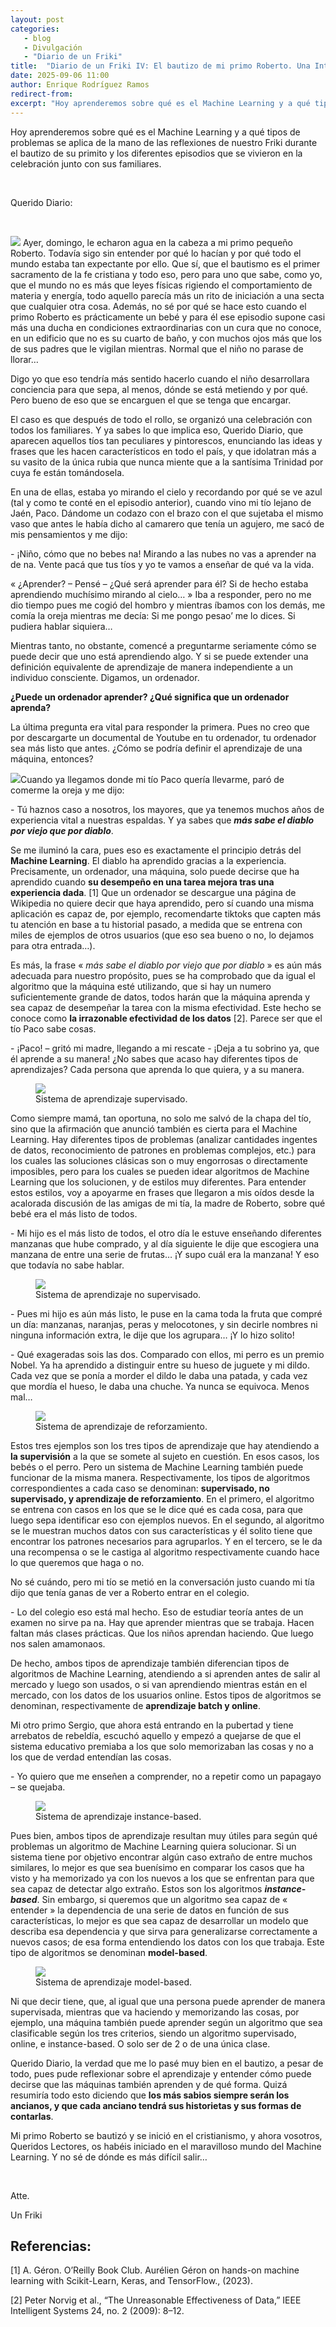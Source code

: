 ```yaml
---
layout: post
categories: 
   - blog 
   - Divulgación 
   - "Diario de un Friki"
title:  "Diario de un Friki IV: El bautizo de mi primo Roberto. Una Introducción al Machine Learning"
date: 2025-09-06 11:00
author: Enrique Rodríguez Ramos
redirect-from:
excerpt: "Hoy aprenderemos sobre qué es el Machine Learning y a qué tipos de problemas se aplica de la mano de las reflexiones de nuestro Friki durante el bautizo de su primito y los diferentes episodios que se vivieron en la celebración junto con sus familiares."
---
```


<section class="blog">

<p class="clearfix">
  Hoy aprenderemos sobre qué es el Machine Learning y a qué tipos de problemas se aplica de la mano de las reflexiones de nuestro Friki durante el bautizo de su primito y los diferentes episodios que se vivieron en la celebración junto con sus familiares.
</p>

<br>

<p>
Querido Diario:
</p>

<br>

<p>
<img class="img-left" src="/img/blog/6 sept 2025, 13_26_03.png">
Ayer, domingo, le echaron agua en la cabeza a mi primo pequeño Roberto. Todavía sigo sin entender por qué lo hacían y por qué todo el mundo estaba tan expectante por ello. Que sí, que el bautismo es el primer sacramento de la fe cristiana y todo eso, pero para uno que sabe, como yo, que el mundo no es más que leyes físicas rigiendo el comportamiento de materia y energía, todo aquello parecía más un rito de iniciación a una secta que cualquier otra cosa. Además, no sé por qué se hace esto cuando el primo Roberto es prácticamente un bebé y para él ese episodio supone casi más una ducha en condiciones extraordinarias con un cura que no conoce, en un edificio que no es su cuarto de baño, y con muchos ojos más que los de sus padres que le vigilan mientras. Normal que el niño no parase de llorar… 
</p>

<p>
Digo yo que eso tendría más sentido hacerlo cuando el niño desarrollara conciencia para que sepa, al menos, dónde se está metiendo y por qué. Pero bueno de eso que se encarguen el que se tenga que encargar.
</p>

<p>
El caso es que después de todo el rollo, se organizó una celebración con todos los familiares. Y ya sabes lo que implica eso, Querido Diario, que aparecen aquellos tíos tan peculiares y pintorescos, enunciando las ideas y frases que les hacen característicos en todo el país, y que idolatran más a su vasito de la única rubia que nunca miente que a la santísima Trinidad por cuya fe están tomándosela.
</p>

<p>
En una de ellas, estaba yo mirando el cielo y recordando por qué se ve azul (tal y como te conté en el episodio anterior), cuando vino mi tío lejano de Jaén, Paco. Dándome un codazo con el brazo con el que sujetaba el mismo vaso que antes le había dicho al camarero que tenía un agujero, me sacó de mis pensamientos y me dijo:
</p>

<p>
  -	¡Niño, cómo que no bebes na! Mirando a las nubes no vas a aprender na de na. Vente pacá que tus tíos y yo te vamos a enseñar de qué va la vida.
</p>

<p>
  &laquo ¿Aprender? – Pensé – ¿Qué será aprender para él? Si de hecho estaba aprendiendo muchísimo mirando al cielo… &raquo Iba a responder, pero no me dio tiempo pues me cogió del hombro y mientras íbamos con los demás, me comía la oreja mientras me decía: Si me pongo pesao’ me lo dices. Si pudiera hablar siquiera…
 </p>

 <p>
Mientras tanto, no obstante, comencé a preguntarme seriamente cómo se puede decir que uno está aprendiendo algo. Y si se puede extender una definición equivalente de aprendizaje de manera independiente a un individuo consciente. Digamos, un ordenador. 
</p>

<p>
<b>¿Puede un ordenador aprender? ¿Qué significa que un ordenador aprenda?</b>
</p>

<p>
La última pregunta era vital para responder la primera. Pues no creo que por descargarte un documental de Youtube en tu ordenador, tu ordenador sea más listo que antes. ¿Cómo se podría definir el aprendizaje de una máquina, entonces?
</p>

<p>
<img class="img-left" src="img/blog/2025-09-06-FRIKI4-MachineLearning/ChatGPT Image 6 sept 2025, 13_19_41.png">Cuando ya llegamos donde mi tío Paco quería llevarme, paró de comerme la oreja y me dijo:
</p>

<p>
  -	Tú haznos caso a nosotros, los mayores, que ya tenemos muchos años de experiencia vital a nuestras espaldas. Y ya sabes que <b><i>más sabe el diablo por viejo que por diablo</i></b>.
</p>

<p>
Se me iluminó la cara, pues eso es exactamente el principio detrás del <b>Machine Learning</b>. El diablo ha aprendido gracias a la experiencia. Precisamente, un ordenador, una máquina, solo puede decirse que ha aprendido cuando <b>su desempeño en una tarea mejora tras una experiencia dada</b>. [1] Que un ordenador se descargue una página de Wikipedia no quiere decir que haya aprendido, pero sí cuando una misma aplicación es capaz de, por ejemplo, recomendarte tiktoks que capten más tu atención en base a tu historial pasado, a medida que se entrena con miles de ejemplos de otros usuarios (que eso sea bueno o no, lo dejamos para otra entrada…).
</p>

<p>
Es más, la frase &laquo <i>más sabe el diablo por viejo que por diablo</i> &raquo  es aún más adecuada para nuestro propósito, pues se ha comprobado que da igual el algoritmo que la máquina esté utilizando, que si hay un numero suficientemente grande de datos, todos harán que la máquina aprenda y sea capaz de desempeñar la tarea con la misma efectividad. Este hecho se conoce como <b>la irrazonable efectividad de los datos</b> [2]. Parece ser que el tío Paco sabe cosas.
</p>

<p>
-	¡Paco! – gritó mi madre, llegando a mi rescate - ¡Deja a tu sobrino ya, que él aprende a su manera! ¿No sabes que acaso hay diferentes tipos de aprendizajes? Cada persona que aprenda lo que quiera, y a su manera.
</p>

<p>
<figure>
  <img
     class = "img-left"
     src="img/blog/2025-09-06-FRIKI4-MachineLearning/supervised.png"
    />

  <figcaption>
    Sistema de aprendizaje supervisado.
  </figcaption>
</figure>Como siempre mamá, tan oportuna, no solo me salvó de la chapa del tío, sino que la afirmación que anunció también es cierta para el Machine Learning. Hay diferentes tipos de problemas (analizar cantidades ingentes de datos, reconocimiento de patrones en problemas complejos, etc.) para los cuales las soluciones clásicas son o muy engorrosas o directamente imposibles, pero para los cuales se pueden idear algoritmos de Machine Learning que los solucionen, y de estilos muy diferentes. Para entender estos estilos, voy a apoyarme en frases que llegaron a mis oídos desde la acalorada discusión de las amigas de mi tía, la madre de Roberto, sobre qué bebé era el más listo de todos.
</p>

<p>
  -	Mi hijo es el más listo de todos, el otro día le estuve enseñando diferentes manzanas que hube comprado, y al día siguiente le dije que escogiera una manzana de entre una serie de frutas… ¡Y supo cuál era la manzana! Y eso que todavía no sabe hablar.
</p>
<p>
  <figure>
  <img
     class = "img-right"
     src="img/blog/2025-09-06-FRIKI4-MachineLearning/nosupervised.png"
    />

  <figcaption>
    Sistema de aprendizaje no supervisado.
  </figcaption>
</figure>-	Pues mi hijo es aún más listo, le puse en la cama toda la fruta que compré un día: manzanas, naranjas, peras y melocotones, y sin decirle nombres ni ninguna información extra, le dije que los agrupara… ¡Y lo hizo solito! 
</p>
<p>
  -	Qué exageradas sois las dos. Comparado con ellos, mi perro es un premio Nobel. Ya ha aprendido a distinguir entre su hueso de juguete y mi dildo. Cada vez que se ponía a morder el dildo le daba una patada, y cada vez que mordía el hueso, le daba una chuche. Ya nunca se equivoca. Menos mal…
</p>

<p>
<figure>
  <img
     class = "img-left"
     src="img/blog/2025-09-06-FRIKI4-MachineLearning/reinforcement.png"
    />

  <figcaption>
    Sistema de aprendizaje de reforzamiento.
  </figcaption>
</figure>Estos tres ejemplos son los tres tipos de aprendizaje que hay atendiendo a <b>la supervisión</b> a la que se somete al sujeto en cuestión. En esos casos, los bebés o el perro. Pero un sistema de Machine Learning también puede funcionar de la misma manera. Respectivamente, los tipos de algoritmos correspondientes a cada caso se denominan: <b>supervisado, no supervisado, y aprendizaje de reforzamiento</b>. En el primero, el algoritmo se entrena con casos en los que se le dice qué es cada cosa, para que luego sepa identificar eso con ejemplos nuevos. En el segundo, al algoritmo se le muestran muchos datos con sus características y él solito tiene que encontrar los patrones necesarios para agruparlos. Y en el tercero, se le da una recompensa o se le castiga al algoritmo respectivamente cuando hace lo que queremos que haga o no.
</p>

<p>
No sé cuándo, pero mi tío se metió en la conversación justo cuando mi tía dijo que tenía ganas de ver a Roberto entrar en el colegio. 
</p>

<p>
  -	Lo del colegio eso está mal hecho. Eso de estudiar teoría antes de un examen no sirve pa na. Hay que aprender mientras que se trabaja. Hacen faltan más clases prácticas. Que los niños aprendan haciendo. Que luego nos salen amamonaos.
</p>

<p>
De hecho, ambos tipos de aprendizaje también diferencian tipos de algoritmos de Machine Learning, atendiendo a si aprenden antes de salir al mercado y luego son usados, o si van aprendiendo mientras están en el mercado, con los datos de los usuarios online. Estos tipos de algoritmos se denominan, respectivamente de <b>aprendizaje batch y online</b>.
</p>

<p>
Mi otro primo Sergio, que ahora está entrando en la pubertad y tiene arrebatos de rebeldía, escuchó aquello y empezó a quejarse de que el sistema educativo premiaba a los que solo memorizaban las cosas y no a los que de verdad entendían las cosas.
</p>

<p>
  -	Yo quiero que me enseñen a comprender, no a repetir como un papagayo – se quejaba.
</p>

<p>
   <figure>
  <img
     class = "img-right"
     src="img/blog/2025-09-06-FRIKI4-MachineLearning/instances.png"
    />

  <figcaption>
    Sistema de aprendizaje instance-based.
  </figcaption>
</figure>
Pues bien, ambos tipos de aprendizaje resultan muy útiles para según qué problemas un algoritmo de Machine Learning quiera solucionar. Si un sistema tiene por objetivo encontrar algún caso extraño de entre muchos similares, lo mejor es que sea buenísimo en comparar los casos que ha visto y ha memorizado ya con los nuevos a los que se enfrentan para que sea capaz de detectar algo extraño. Estos son los algoritmos <b><i>instance-based</i></b>. Sin embargo, si queremos que un algoritmo sea capaz de &laquo entender &raquo la dependencia de una serie de datos en función de sus características, lo mejor es que sea capaz de desarrollar un modelo que describa esa dependencia y que sirva para generalizarse correctamente a nuevos casos; de esa forma entendiendo los datos con los que trabaja. Este tipo de algoritmos se denominan <b>model-based</b>.
</p>

<p>
<figure>
  <img
     class = "img-right"
     src="img/blog/2025-09-06-FRIKI4-MachineLearning/model.png"
    />

  <figcaption>
    Sistema de aprendizaje model-based.
  </figcaption>
</figure>
Ni que decir tiene, que, al igual que una persona puede aprender de manera supervisada, mientras que va haciendo y memorizando las cosas, por ejemplo, una máquina también puede aprender según un algoritmo que sea clasificable según los tres criterios, siendo un algoritmo supervisado, online, e instance-based. O solo ser de 2 o de una única clase.
</p>
 
<p>
Querido Diario, la verdad que me lo pasé muy bien en el bautizo, a pesar de todo, pues pude reflexionar sobre el aprendizaje y entender cómo puede decirse que las máquinas también aprenden y de qué forma. Quizá resumiría todo esto diciendo que <b>los más sabios siempre serán los ancianos, y que cada anciano tendrá sus historietas y sus formas de contarlas</b>.
</p>

<p>
Mi primo Roberto se bautizó y se inició en el cristianismo, y ahora vosotros, Queridos Lectores, os habéis iniciado en el maravilloso mundo del Machine Learning. Y no sé de dónde es más difícil salir…
</p>

<br>

<p>
Atte.
</p>
<p>
Un Friki
</p>

<p>
<h2>Referencias:</h2>
</p>

<p>
[1] A. Géron. O’Reilly Book Club. Aurélien Géron on hands-on machine learning with Scikit-Learn, Keras, and TensorFlow., (2023).
</p>
<p>
[2] Peter Norvig et al., “The Unreasonable Effectiveness of Data,” IEEE Intelligent Systems 24, no. 2 (2009): 8–12.
</p>
</section>
